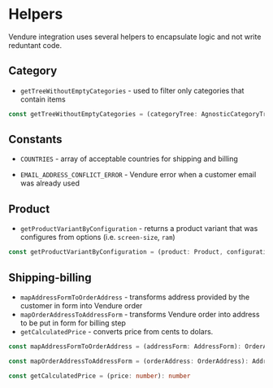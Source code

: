 # Helpers

Vendure integration uses several helpers to encapsulate logic and not write reduntant code.

## Category

* `getTreeWithoutEmptyCategories` - used to filter only categories that contain items

```ts
const getTreeWithoutEmptyCategories = (categoryTree: AgnosticCategoryTree[]): AgnosticCategoryTree[]
```

## Constants

* `COUNTRIES` - array of acceptable countries for shipping and billing

* `EMAIL_ADDRESS_CONFLICT_ERROR` - Vendure error when a customer email was already used

## Product

* `getProductVariantByConfiguration` - returns a product variant that was configures from options (i.e. `screen-size`, `ram`)

```ts
const getProductVariantByConfiguration = (product: Product, configuration: unknown): ProductVariant
```

## Shipping-billing

* `mapAddressFormToOrderAddress` - transforms address provided by the customer in form into Vendure order
* `mapOrderAddressToAddressForm` - transforms Vendure order into address to be put in form for billing step
* `getCalculatedPrice` - converts price from cents to dolars.

```ts
const mapAddressFormToOrderAddress = (addressForm: AddressForm): OrderAddress

const mapOrderAddressToAddressForm = (orderAddress: OrderAddress): AddressForm

const getCalculatedPrice = (price: number): number
```